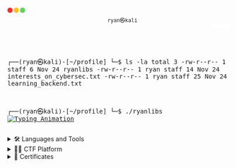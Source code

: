 <div align="flex">
<pre>
<p align="center">
  <a href="#"><img src="window-icons.png" width="40px" align="left"></a>
  <sub>ryan㉿kali</sub>
  <picture><img src="window-icons-holdplace.png" width="40px" align="right"></picture>
</p>
    
┌──(ryan㉿kali)-[~/profile]
└─$ ls -la
total 3
-rw-r--r--  1 ryan  staff   6 Nov 24  ryanlibs
-rw-r--r--  1 ryan  staff  14 Nov 24  interests_on_cybersec.txt
-rw-r--r--  1 ryan  staff  25 Nov 24  learning_backend.txt


┌──(ryan㉿kali)-[~/profile]
└─$ ./ryanlibs
<a href="https://github.com/ryanlibs"><img src="https://readme-typing-svg.herokuapp.com?color=%F7F7F7FF&center=false&size=14&vCenter=true&lines=Hi+my+name+is+Ryan!;Im+currently+learning+backend.;Im+really+interested+in+cybersecurity.;Im+learning+pentesting,+doing+some+CTFs...;Im+always+eager+to+learn+new+things.;&repeat=true" alt="Typing Animation"></a>
</pre>
</div>

<div>
  <details>
    <summary>🛠️ Languages and Tools</summary>
    <div align="center">
    </div>
    <br>
    <p align="left">
      <!-- Mobile Development -->
      <strong>Mobile Development:</strong><br>
      <a href="https://developer.android.com" target="_blank" rel="noreferrer">
        <img src="https://raw.githubusercontent.com/devicons/devicon/master/icons/android/android-original-wordmark.svg" alt="android" width="40" height="40"/>
      </a>
      <a href="https://firebase.google.com/" target="_blank" rel="noreferrer">
        <img src="https://www.vectorlogo.zone/logos/firebase/firebase-icon.svg" alt="firebase" width="40" height="40"/>
      </a>
      <br><br>
      <!-- Web Development -->
      <strong>Web Development:</strong><br>
      <a href="https://www.w3.org/html/" target="_blank" rel="noreferrer">
        <img src="https://raw.githubusercontent.com/devicons/devicon/master/icons/html5/html5-original-wordmark.svg" alt="html5" width="40" height="40"/>
      </a>
      <a href="https://www.w3schools.com/css/" target="_blank" rel="noreferrer">
        <img src="https://raw.githubusercontent.com/devicons/devicon/master/icons/css3/css3-original-wordmark.svg" alt="css3" width="40" height="40"/>
      </a>
      <a href="https://developer.mozilla.org/en-US/docs/Web/JavaScript" target="_blank" rel="noreferrer">
        <img src="https://raw.githubusercontent.com/devicons/devicon/master/icons/javascript/javascript-original.svg" alt="javascript" width="40" height="40"/>
      </a>
      <a href="https://nodejs.org" target="_blank" rel="noreferrer">
        <img src="https://raw.githubusercontent.com/devicons/devicon/master/icons/nodejs/nodejs-original-wordmark.svg" alt="nodejs" width="40" height="40"/>
      </a>
      <a href="https://www.nginx.com" target="_blank" rel="noreferrer">
        <img src="https://raw.githubusercontent.com/devicons/devicon/master/icons/nginx/nginx-original.svg" alt="nginx" width="40" height="40"/>
      </a>
      <a href="https://www.php.net" target="_blank" rel="noreferrer">
        <img src="https://raw.githubusercontent.com/devicons/devicon/master/icons/php/php-original.svg" alt="php" width="40" height="40"/>
      </a>
      <a href="https://postman.com" target="_blank" rel="noreferrer">
        <img src="https://www.vectorlogo.zone/logos/getpostman/getpostman-icon.svg" alt="postman" width="40" height="40"/>
      </a>
      <br><br>
      <!-- DevOps and Tools -->
      <strong>DevOps and Tools:</strong><br>
      <a href="https://heroku.com" target="_blank" rel="noreferrer">
        <img src="https://www.vectorlogo.zone/logos/heroku/heroku-icon.svg" alt="heroku" width="40" height="40"/>
      </a>
      <a href="https://code.visualstudio.com/" target="_blank" rel="noreferrer">
        <img src="https://www.vectorlogo.zone/logos/visualstudio_code/visualstudio_code-icon.svg" alt="vscode" width="40" height="40"/>
      </a>
      <a href="https://github.com/" target="_blank" rel="noreferrer">
        <img src="https://upload.vectorlogo.zone/logos/github/images/47bfd2d4-712f-4dee-9315-f99c611b7598.svg" alt="github" width="40" height="40"/>
      </a>
    </p>
  </details>
</div>

<div>
  <details>
    <summary> 🐱‍💻 CTF Platform </summary>
    <br>
    <div align="center">
      <p align="left">
        <a href="https://www.hackthebox.com/" target="_blank" rel="noreferrer">
        <img src="https://avatars.githubusercontent.com/u/31746234?s=200&v=4" alt="github" width="40" height="40"/>
          <a href="https://tryhackme.com/" target="_blank" rel="noreferrer">
        <img src="https://avatars.githubusercontent.com/u/43557241?s=200&v=4" alt="github" width="40" height="40"/>
      </a>
      </p>
    </div>
    <br>
  </details>
</div>


<div>
  <details>
    <summary> 📜 Certificates </summary>
    <br>
    <div align="center">
      <p align="left">
        <strong>My Achievements and Certifications:</strong><br><br>
        You can view my complete list of certifications here:<br>
        <a href="https://github.com/ryanlibs/certifications">
          ryanlibs/certifications
        </a>
      </p>
    </div>
    <br>
  </details>
</div>
